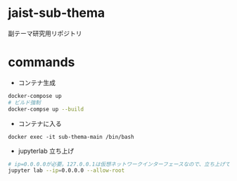 # jaist-sub-thema

副テーマ研究用リポジトリ

# commands

- コンテナ生成

```bash
docker-compose up
# ビルド強制
docker-compse up --build
```

- コンテナに入る

```
docker exec -it sub-thema-main /bin/bash
```

- jupyterlab 立ち上げ

```bash
# ip=0.0.0.0が必要。127.0.0.1は仮想ネットワークインターフェースなので、立ち上げているhost外からはアクセスできない。0.0.0.0は全てのネットワークインターフェースを指し、host外からでもアクセス可能。
jupyter lab --ip=0.0.0.0 --allow-root
```
